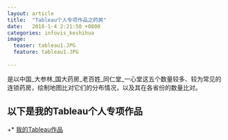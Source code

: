```yaml
---
layout: article
title:  "Tableau个人专项作品之药房"
date:   2018-1-4 2:21:50 +0800
categories: infovis_keshihua
image:
  teaser: tableau1.JPG
  feature: tableau1.JPG
  
---
```

是以中国_大参林_国大药房_老百姓_同仁堂_一心堂这五个数量较多、较为常见的连锁药房，绘制地图比对它们的分布情况，以及其在各省份的数量比对。
## 以下是我的Tableau个人专项作品
 
+* [我的Tableau作品](https://vivianting.github.io/infovis/Tableau_my/Tableau_my.html)